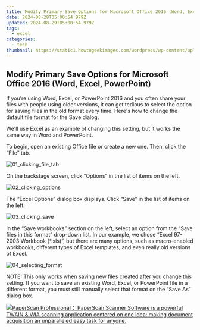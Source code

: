```yaml
---
title: Modify Primary Save Options for Microsoft Office 2016 (Word, Excel, PowerPoint)
date: 2024-08-28T05:00:54.979Z
updated: 2024-08-29T05:00:54.979Z
tags:
  - excel
categories:
  - tech
thumbnail: https://static1.howtogeekimages.com/wordpress/wp-content/uploads/2016/01/00_lead_image_save_as_old_file_format.png
---
```


## Modify Primary Save Options for Microsoft Office 2016 (Word, Excel, PowerPoint)

If you’re using Word, Excel, or PowerPoint 2016 and you often share your files with people using older versions, it can get tedious to select the option for saving files in the old format every time. Here's how to change the default file format for the Save dialog.

 We'll use Excel as an example of changing this setting, but it works the same way in Word and PowerPoint.

 To begin, open an existing Office file or create a new one. Then, click the “File” tab.

![01_clicking_file_tab](https://static1.howtogeekimages.com/wordpress/wp-content/uploads/2016/01/01_clicking_file_tab.png) 

 On the backstage screen, click “Options” in the list of items on the left.

![02_clicking_options](https://static1.howtogeekimages.com/wordpress/wp-content/uploads/2016/01/02_clicking_options1.png) 

 The “Excel Options” dialog box displays. Click “Save” in the list of items on the left.

![03_clicking_save](https://static1.howtogeekimages.com/wordpress/wp-content/uploads/2016/01/03_clicking_save.png) 

 In the “Save workbooks” section on the left, select an option from the “Save files in this format” drop-down list. In our example, we chose “Excel 97-2003 Workbook (\*.xls)”, but there are many options, such as macro-enabled workbooks, different types of Excel templates, and even really old versions of Excel.

![04_selecting_format](https://static1.howtogeekimages.com/wordpress/wp-content/uploads/2016/01/04_selecting_format.png) 

 NOTE: This only works when saving new files created after you change this setting. If you want to save an existing Word, Excel, or PowerPoint file in a different format, you must still manually select that format on the “Save As” dialog box.

<ins class="adsbygoogle"
     style="display:block"
     data-ad-format="autorelaxed"
     data-ad-client="ca-pub-7571918770474297"
     data-ad-slot="1223367746"></ins>



<ins class="adsbygoogle"
     style="display:block"
     data-ad-client="ca-pub-7571918770474297"
     data-ad-slot="8358498916"
     data-ad-format="auto"
     data-full-width-responsive="true"></ins>



<!-- affiliate ads begin -->
<a href="https://secure.2checkout.com/order/checkout.php?PRODS=37540879&QTY=1&AFFILIATE=108875&CART=1"><img src="https://paperscan.orpalis.com/img/content/You_prefer_to_use.png" border="0">PaperScan Professional： PaperScan Scanner Software is a powerful TWAIN & WIA scanning application centered on one idea: making document acquisition an unparalleled easy task for anyone.</a>
<!-- affiliate ads end -->